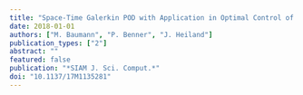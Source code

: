 ```yaml
---
title: "Space-Time Galerkin POD with Application in Optimal Control of Semi-linear Parabolic Partial Differential Equations"
date: 2018-01-01
authors: ["M. Baumann", "P. Benner", "J. Heiland"]
publication_types: ["2"]
abstract: ""
featured: false
publication: "*SIAM J. Sci. Comput.*"
doi: "10.1137/17M1135281"
---
```


